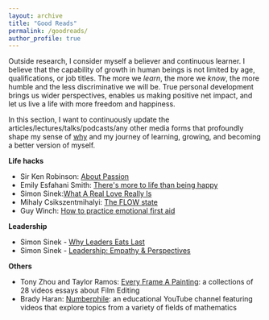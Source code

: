 ```yaml
---
layout: archive
title: "Good Reads"
permalink: /goodreads/
author_profile: true
---
```


Outside research, I consider myself a believer and continuous learner. 
I believe that the capability of growth in human beings is not limited by age, qualifications, or job titles. 
The more we *learn*, the more we *know*, the more humble and the less discriminative we will be. 
True personal development brings us wider perspectives, enables us making positive net impact, and let us live a life with more freedom and happiness.

In this section, I want to continuously update the articles/lectures/talks/podcasts/any other media forms that profoundly shape my sense of [why](https://simonsinek.com/books/start-with-why/) 
and my journey of learning, growing, and becoming a better version of myself.


**Life hacks**
* Sir Ken Robinson: [About Passion](https://www.youtube.com/watch?v=-M8Hl5MUr8w)
* Emily Esfahani Smith: [There's more to life than being happy](https://www.youtube.com/watch?v=y9Trdafp83U)
* Simon Sinek:[What A Real Love Really Is](https://www.youtube.com/watch?v=01ZCnCXpG4A)
* Mihaly Csikszentmihalyi: [The FLOW state](https://www.youtube.com/watch?v=I_u-Eh3h7Mo)
* Guy Winch: [How to practice emotional first aid](https://www.youtube.com/watch?v=F2hc2FLOdhI)

**Leadership**
* Simon Sinek - [Why Leaders Eats Last](https://www.youtube.com/watch?v=ReRcHdeUG9Y)
* Simon Sinek - [Leadership: Empathy & Perspectives](https://www.youtube.com/watch?v=RyTQ5-SQYTo)

**Others**
* Tony Zhou and Taylor Ramos: [Every Frame A Painting](https://www.youtube.com/c/everyframeapainting): a collections of 28 videos essays about Film Editing 
* Brady Haran: [Numberphile](https://www.youtube.com/c/numberphile/featured): an educational YouTube channel featuring videos that explore topics from a variety of fields of mathematics
